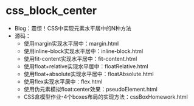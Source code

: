 # css_block_center

- Blog：震惊！CSS中实现元素水平居中的N种方法
- 源码：
  - 使用margin实现水平居中：margin.html
  - 使用inline-block实现水平居中：inline-block.html
  - 使用fit-content实现水平居中：fit-content.html
  - 使用float+relative实现水平居中：floatRelative.html
  - 使用float+absolute实现水平居中：floatAbsolute.html
  - 使用flex实现水平居中：flex.html
  - 使用伪元素模拟float:center效果：pseudoElement.html
  - CSS盒模型作业-4个boxes布局的实现方法：cssBoxHomework.html